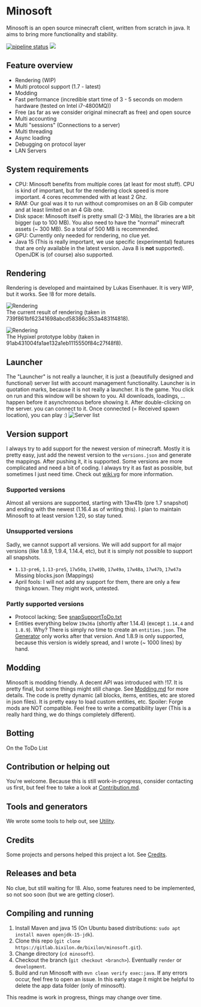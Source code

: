 # Minosoft
Minosoft is an open source minecraft client, written from scratch in java. It aims to bring more functionality and stability.

[![pipeline status](https://gitlab.bixilon.de/bixilon/minosoft/badges/master/pipeline.svg)](https://gitlab.bixilon.de/bixilon/minosoft/-/commits/master) 
[![](https://jitpack.io/v/de.bixilon.gitlab.bixilon/minosoft.svg)](https://jitpack.io/#de.bixilon.gitlab.bixilon/minosoft)

## Feature overview
 - Rendering (WIP)
 - Multi protocol support (1.7 - latest)
 - Modding
 - Fast performance (incredible start time of 3 - 5 seconds on modern hardware (tested on Intel i7-4800MQ))
 - Free (as far as we consider original minecraft as free) and open source
 - Multi accounting
 - Multi "sessions" (Connections to a server)
 - Multi threading
 - Async loading
 - Debugging on protocol layer
 - LAN Servers

## System requirements

- CPU: Minosoft benefits from multiple cores (at least for most stuff). CPU is kind of important, but for the rendering clock speed is more important. 4 cores recommended with at least 2 Ghz.
- RAM: Our goal was it to run without compromises on an 8 Gib computer and at least limited on an 4 Gib one.
- Disk space: Minosoft itself is pretty small (2-3 Mib), the libraries are a bit bigger (up to 100 MB). You also need to have the "normal" minecraft assets (~ 300 MB). So a total of 500 MB is recommended.
 - GPU: Currently only needed for rendering, no clue yet.
 - Java 15 (This is really important, we use specific (experimental) features that are only available in the latest version. Java 8 is **not** supported).
 OpenJDK is (of course) also supported.


## Rendering
Rendering is developed and maintained by Lukas Eisenhauer. It is very WIP, but it works. See !8 for more details.

![Rendering](doc/img/rendering.png)  
The current result of rendering (taken in 739f861bf62341698abcd58386c353a4831f4818).

![Rendering](doc/img/rendering_hypixel.png)  
The Hypixel prototype lobby (taken in 91ab431004fa1ae132a1eb1115550f84c27f48f8).

## Launcher

The "Launcher" is not really a launcher, it is just a (beautifully designed and functional) server list with account management functionality. Launcher is in quotation marks, because it is not really a launcher. It is the game. You click on run and this window will be shown to you. All downloads, loadings, ... happen before it asynchronous before showing it. After double-clicking on the server. you can connect to it. Once connected (= Received spawn location), you can play :)
![Server list](doc/img/server_list.png)

## Version support
I always try to add support for the newest version of minecraft. Mostly it is pretty easy, just add the newest version to the `versions.json` and generate the mappings.
After pushing it, it is supported. Some versions are more complicated and need a bit of coding. I always try it as fast as possible, but sometimes I just need time.
Check out [wiki.vg](https://wiki.vg/Main_Page) for more information.

### Supported versions
Almost all versions are supported, starting with 13w41b (pre 1.7 snapshot) and ending with the newest (1.16.4 as of writing this). I plan to maintain Minosoft to at least version 1.20, so stay tuned. 

### Unsupported versions
Sadly, we cannot support all versions. We will add support for all major versions (like 1.8.9, 1.9.4, 1.14.4, etc), but it is simply not possible to support all snapshots.
 - `1.13-pre6`, `1.13-pre5`, `17w50a`, `17w49b`, `17w49a`, `17w48a`, `17w47b`, `17w47a` Missing blocks.json (Mappings)
 - April fools: I will not add any support for them, there are only a few things known. They might work, untested.
 
### Partly supported versions

- Protocol lacking; See [snapSupportToDo.txt](/doc/snapSupportToDo.txt)
- Entities everything below `19w36a` (shortly after 1.14.4) (except `1.14.4` and `1.8.9`). Why? There is simply no time to create an `entities.json`. The [Generator](/util) only works after that version. And 1.8.9 is only supported, because this version is widely spread, and I wrote (~ 1000 lines) by hand.

## Modding

Minosoft is modding friendly. A decent API was introduced with !17. It is pretty final, but some things might still change. See [Modding.md](doc/Modding.md) for more details. The code is pretty dynamic (all blocks, items, entities, etc are stored in json files). It is pretty easy to load custom entities, etc. Spoiler: Forge mods are NOT compatible. Feel free to write a compatibility layer (This is a really hard thing, we do things completely different).

## Botting
On the ToDo List

## Contribution or helping out
You're welcome. Because this is still work-in-progress, consider contacting us first, but feel free to take a look at [Contribution.md](/Contribution.md).

## Tools and generators
We wrote some tools to help out, see [Utility](util/ReadMe.md).

## Credits
Some projects and persons helped this project a lot. See [Credits](Credits.md).

## Releases and beta
No clue, but still waiting for !8. Also, some features need to be implemented, so not soo soon (but we are getting closer).

## Compiling and running
1. Install Maven and java 15 (On Ubuntu based distributions: `sudo apt install maven openjdk-15-jdk`).
2. Clone this repo (`git clone https://gitlab.bixilon.de/bixilon/minosoft.git`).
3. Change directory (`cd minosoft`).
4. Checkout the branch (`git checkout <branch>`). Eventually `render` or `development`.
5. Build and run Minosoft with `mvn clean verify exec:java`. If any errors occur, feel free to open an issue. In this early stage it might be helpful
 to delete the app data folder (only of minosoft).


This readme is work in progress, things may change over time.
